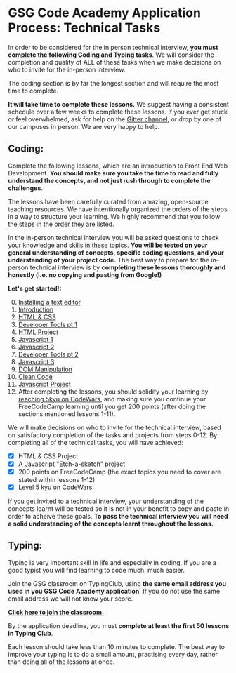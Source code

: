 # GSG Code Academy Application Process: Technical Tasks

In order to be considered for the in person technical interview, **you must complete the following Coding and Typing tasks**. We will consider the completion and quality of ALL of these tasks when we make decisions on who to invite for the in-person interview. 

The coding section is by far the longest section and will require the most time to complete. 

**It will take time to complete these lessons.** We suggest having a consistent schedule over a few weeks to complete these lessons. If you ever get stuck or feel overwhelmed, ask for help on the [Gitter channel](https://gitter.im/gazaskygeeks/code_academy_applicants#), or drop by one of our campuses in person. We are very happy to help.

## Coding:

Complete the following lessons, which are an introduction to Front End Web Development. **You should make sure you take the time to read and fully understand the concepts, and not just rush through to complete the challenges**.

The lessons have been carefully curated from amazing, open-source teaching resources. We have intentionally organized the orders of the steps in a way to structure your learning. We highly recommend that you follow the steps in the order they are listed.


In the in-person technical interview you will be asked questions to check your knowledge and skills in these topics. **You will be tested on your general understanding of concepts, specific coding questions, and your understanding of your project code.** The best way to prepare for the in-person technical interview is by **completing these lessons thoroughly and honestly (i.e. no copying and pasting from Google!)**
 

**Let's get started!:**

0. [Installing a text editor](pre-requisites/00-installations.md)
1. [Introduction](pre-requisites/01-introduction.md)
2. [HTML & CSS](pre-requisites/02-html-css.md)
3. [Developer Tools pt 1](pre-requisites/03-dev-tools.md)
4. [HTML Project](pre-requisites/04-project.md)
5. [Javascript 1](pre-requisites/05-javascript-1.md)
6. [Javascript 2](pre-requisites/06-javascript-2.md)
7. [Developer Tools pt 2](pre-requisites/07-dev-tools-2.md)
8. [Javascript 3](pre-requisites/08-javascript-3.md)
9. [DOM Manipulation](pre-requisites/09-dom-manipulation.md)
10. [Clean Code](pre-requisites/10-clean-code.md)
11. [Javascript Project](pre-requisites/11-project-js.md)
12. After completing the lessons, you should solidify your learning by [reaching 5kyu on CodeWars](www.codewars.com), and making sure you continue your FreeCodeCamp learning until you get 200 points (after doing the sections mentioned lessons 1-11).


We will make decisions on who to invite for the technical interview, based on satisfactory completion of the tasks and projects from steps 0-12. By completing all of the technical tasks, you will have achieved: 
- [x] HTML & CSS Project
- [x] A Javascript "Etch-a-sketch" project
- [x] 200 points on FreeCodeCamp (the exact topics you need to cover are stated within lessons 1-12)
- [x] Level 5 kyu on CodeWars.

If you get invited to a technical interview, your understanding of the concepts learnt will be tested so it is not in your benefit to copy and paste in order to acheive these goals. **To pass the technical interview you will need a solid understanding of the concepts learnt throughout the lessons.**


## Typing:
Typing is very important skill in life and especially in coding. If you are a good typist you will find learning to code much, much easier.

Join the GSG classroom on TypingClub, using **the same email address you used in you GSG Code Academy application**. If you do not use the same email address we will not know your score.

**[Click here to join the classroom.](https://gsg-code-academy.typingclub.com/signup/GMUR84A)**

By the application deadline, you must **complete at least the first 50 lessons in Typing Club**.

Each lesson should take less than 10 minutes to complete. The best way to improve your typing is to do a small amount, practising every day, rather than doing all of the lessons at once.
